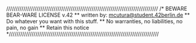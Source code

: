 ////////////////////////////////////////////////////////////////////////////////
/* BEWARE BEAR-WARE LICENSE v.42
** written by: <mcutura@student.42berlin.de>
** Do whatever you want with this stuff.
** No warranties, no liabilities, no pain, no gain
** Retain this notice
*///////////////////////////////////////////////////////////////////////////////
